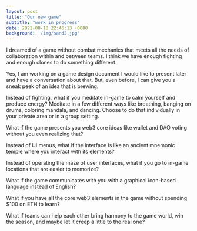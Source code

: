 ```yaml
---
layout: post
title: "Our new game"
subtitle: "work in progress"
date: 2022-08-18 22:46:13 +0000
background: '/img/sand2.jpg'
---
```


I dreamed of a game without combat mechanics that meets all the needs of collaboration within and between teams. I think we have enough fighting and enough clones to do something different.

Yes, I am working on a game design document I would like to present later and have a conversation about that. But, even before, I can give you a sneak peek of an idea that is brewing.

Instead of fighting, what if you meditate in-game to calm yourself and produce energy? Meditate in a few different ways like breathing, banging on drums, coloring mandala, and dancing. Choose to do that individually in your private area or in a group setting.

What if the game presents you web3 core ideas like wallet and DAO voting without you even realizing that?

Instead of UI menus, what if the interface is like an ancient mnemonic temple where you interact with its elements?
 
Instead of operating the maze of user interfaces, what if you go to in-game locations that are easier to memorize?

What if the game communicates with you with a graphical icon-based language instead of English?

What if you have all the core web3 elements in the game without spending $100 on ETH to learn?

What if teams can help each other bring harmony to the game world, win the season, and maybe let it creep a little to the real one?
